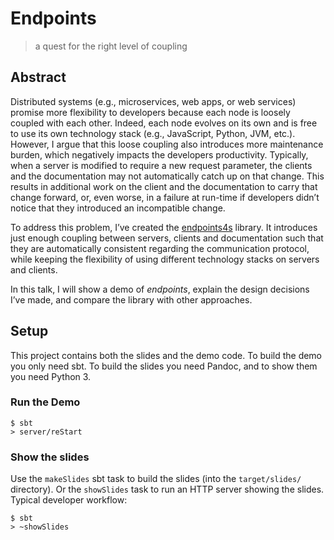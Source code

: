 Endpoints
=========

> a quest for the right level of coupling

## Abstract

Distributed systems (e.g., microservices, web apps, or web services) promise more flexibility to developers
because each node is loosely coupled with each other. Indeed, each node evolves on its own and is free to use its own
technology stack (e.g., JavaScript, Python, JVM, etc.). However, I argue that this loose coupling also introduces
more maintenance burden, which negatively impacts the developers productivity. Typically, when a server is modified
to require a new request parameter, the clients and the documentation may not automatically catch up on that change.
This results in additional work on the client and the documentation to carry that change forward, or, even worse,
in a failure at run-time if developers didn’t notice that they introduced an incompatible change.

To address this problem, I’ve created the [endpoints4s](http://endpoints4s.github.io/) library. It introduces
just enough coupling between servers, clients and documentation such that they are automatically consistent regarding
the communication protocol, while keeping the flexibility of using different technology stacks on servers and clients.

In this talk, I will show a demo of *endpoints*, explain the design decisions I’ve made, and compare the library
with other approaches.

## Setup

This project contains both the slides and the demo code. To build the demo you only need sbt.
To build the slides you need Pandoc, and to show them you need Python 3.

### Run the Demo

~~~
$ sbt
> server/reStart
~~~

### Show the slides

Use the `makeSlides` sbt task to build the slides (into the `target/slides/` directory). Or the `showSlides` task
to run an HTTP server showing the slides. Typical developer workflow:

~~~
$ sbt
> ~showSlides
~~~
